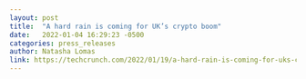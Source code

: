 ```yaml
---
layout: post
title:  "A hard rain is coming for UK’s crypto boom"
date:   2022-01-04 16:29:23 -0500
categories: press_releases
author: Natasha Lomas
link: https://techcrunch.com/2022/01/19/a-hard-rain-is-coming-for-uks-crypto-boom/
---
```

